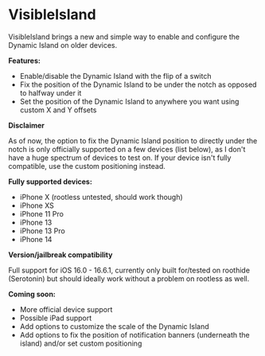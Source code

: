 # VisibleIsland
VisibleIsland brings a new and simple way to enable and configure the Dynamic Island on older devices.

**Features:**
- Enable/disable the Dynamic Island with the flip of a switch
- Fix the position of the Dynamic Island to be under the notch as opposed to halfway under it
- Set the position of the Dynamic Island to anywhere you want using custom X and Y offsets


**Disclaimer**

As of now, the option to fix the Dynamic Island position to directly under the notch is only officially supported on a few devices (list below), as I don't have a huge spectrum of devices to test on. If your device isn't fully compatible, use the custom positioning instead.


**Fully supported devices:**
- iPhone X (rootless untested, should work though)
- iPhone XS
- iPhone 11 Pro
- iPhone 13
- iPhone 13 Pro
- iPhone 14

**Version/jailbreak compatibility**

Full support for iOS 16.0 - 16.6.1, currently only built for/tested on roothide (Serotonin) but should ideally work without a problem on rootless as well.


**Coming soon:**
- More official device support
- Possible iPad support
- Add options to customize the scale of the Dynamic Island
- Add options to fix the position of notification banners (underneath the island) and/or set custom positioning
